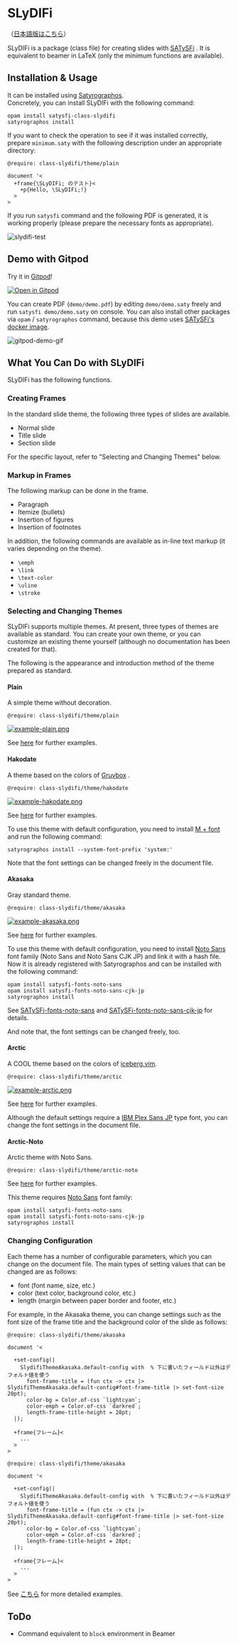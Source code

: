 # SLyDIFi

（[日本語版はこちら](README-ja.md)）

SLyDIFi is a package (class file) for creating slides with [SATySFi](https://github.com/gfngfn/SATySFi) . It is equivalent to beamer in LaTeX (only the minimum functions are available).

## Installation & Usage

It can be installed using [Satyrographos](https://github.com/gfngfn/SATySFi/wiki/Satyrographos).<br>Concretely, you can install SLyDIFi with the following command:

```
opam install satysfi-class-slydifi
satyrographos install
```

If you want to check the operation to see if it was installed correctly, prepare `minimum.saty` with the following description under an appropriate directory:

```
@require: class-slydifi/theme/plain

document '<
  +frame{\SLyDIFi; のテスト}<
    +p{Hello, \SLyDIFi;!}
  >
>
```

If you run `satysfi` command and the following PDF is generated, it is working properly (please prepare the necessary fonts as appropriate).

![slydifi-test](fig/slydifi-test.png)

## Demo with Gitpod

Try it in [Gitpod](https://gitpod.io)!

[![Open in Gitpod](https://gitpod.io/button/open-in-gitpod.svg)](https://gitpod.io/#https://github.com/monaqa/slydifi)

You can create PDF (`demo/demo.pdf`) by editing `demo/demo.saty` freely and run `satysfi demo/demo.saty` on console.
You can also install other packages via `opam` / `satyrographos` command, because this demo uses [SATySFi's docker image](https://github.com/amutake/satysfi-docker).

![gitpod-demo-gif](https://user-images.githubusercontent.com/48883418/93006630-8d70c200-f599-11ea-8777-d3d5afbacf25.gif)

## What You Can Do with SLyDIFi

SLyDIFi has the following functions.

### Creating Frames

In the standard slide theme, the following three types of slides are available.

- Normal slide
- Title slide
- Section slide

For the specific layout, refer to "Selecting and Changing Themes" below.

### Markup in Frames

The following markup can be done in the frame.

- Paragraph
- Itemize (bullets)
- Insertion of figures
- Insertion of footnotes

In addition, the following commands are available as in-line text markup (it varies depending on the theme).

- ``\emph``
- ``\link``
- ``\text-color``
- ``\uline``
- ``\stroke``

### Selecting and Changing Themes

SLyDIFi supports multiple themes. At present, three types of themes are available as standard. You can create your own theme, or you can customize an existing theme yourself (although no documentation has been created for that).

The following is the appearance and introduction method of the theme prepared as standard.

#### Plain

A simple theme without decoration.

```
@require: class-slydifi/theme/plain
```

[![example-plain.png](fig/example-plain.png)](example/plain.pdf)

See [here](example/plain.pdf) for further examples.

#### Hakodate

A theme based on the colors of [Gruvbox](https://github.com/gruvbox-community/gruvbox) .

```
@require: class-slydifi/theme/hakodate
```

[![example-hakodate.png](fig/example-hakodate.png)](example/hakodate.pdf)

See [here](example/hakodate.pdf) for further examples.


To use this theme with default configuration, you need to install [M + font](https://mplus-fonts.osdn.jp/about.html) and run the following command:

```
satyrographos install --system-font-prefix 'system:'
```

Note that the font settings can be changed freely in the document file.

#### Akasaka

Gray standard theme.

```
@require: class-slydifi/theme/akasaka
```

[![example-akasaka.png](fig/example-akasaka.png)](example/akasaka.pdf)

See [here](example/akasaka.pdf) for further examples.

To use this theme with default configuration, you need to install [Noto Sans](https://www.google.com/get/noto/) font family (Noto Sans and Noto Sans CJK JP) and link it with a hash file.<br>Now it is already registered with Satyrographos and can be installed with the following command:

```
opam install satysfi-fonts-noto-sans
opam install satysfi-fonts-noto-sans-cjk-jp
satyrographos install
```

See
[SATySFi-fonts-noto-sans](https://github.com/zeptometer/SATySFi-fonts-noto-sans)
and
[SATySFi-fonts-noto-sans-cjk-jp](https://github.com/zeptometer/SATySFi-fonts-noto-sans-cjk-jp)
for details.

And note that, the font settings can be changed freely, too.

#### Arctic

A COOL theme based on the colors of [iceberg.vim](https://github.com/cocopon/iceberg.vim).

```
@require: class-slydifi/theme/arctic
```

[![example-arctic.png](fig/example-arctic.png)](example/arctic.pdf)

See [here](example/arctic.pdf) for further examples.

Although the default settings require a
[IBM Plex Sans JP](https://github.com/IBM/plex/releases/tag/v5.2.1) type font,
you can change the font settings in the document file.

#### Arctic-Noto

Arctic theme with Noto Sans.

```
@require: class-slydifi/theme/arctic-noto
```

See [here](example/arctic-noto.pdf) for further examples.

This theme requires [Noto Sans](https://www.google.com/get/noto/) font family:

```
opam install satysfi-fonts-noto-sans
opam install satysfi-fonts-noto-sans-cjk-jp
satyrographos install
```

### Changing Configuration

Each theme has a number of configurable parameters, which you can change on the document file.
The main types of setting values that can be changed are as follows:

- font (font name, size, etc.)
- color (text color, background color, etc.)
- length (margin between paper border and footer, etc.)

For example, in the Akasaka theme, you can change settings such as the font size of the frame title and the background color of the slide as follows:

```
@require: class-slydifi/theme/akasaka

document '<

  +set-config(|
    SlydifiThemeAkasaka.default-config with  % 下に書いたフィールド以外はデフォルト値を使う
      font-frame-title = (fun ctx -> ctx |> SlydifiThemeAkasaka.default-config#font-frame-title |> set-font-size 20pt);
      color-bg = Color.of-css `lightcyan`;
      color-emph = Color.of-css `darkred`;
      length-frame-title-height = 28pt;
  |);

  +frame{フレーム}<
    ...
  >
>
```
```
@require: class-slydifi/theme/akasaka

document '<

  +set-config(|
    SlydifiThemeAkasaka.default-config with  % 下に書いたフィールド以外はデフォルト値を使う
      font-frame-title = (fun ctx -> ctx |> SlydifiThemeAkasaka.default-config#font-frame-title |> set-font-size 20pt);
      color-bg = Color.of-css `lightcyan`;
      color-emph = Color.of-css `darkred`;
      length-frame-title-height = 28pt;
  |);

  +frame{フレーム}<
    ...
  >
>
```

See [こちら](example/akasaka-user-config.saty) for more detailed examples.

## ToDo

- Command equivalent to `block` environment in Beamer
